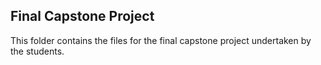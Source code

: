 ## Final Capstone Project

This folder contains the files for the final capstone project undertaken by the students.